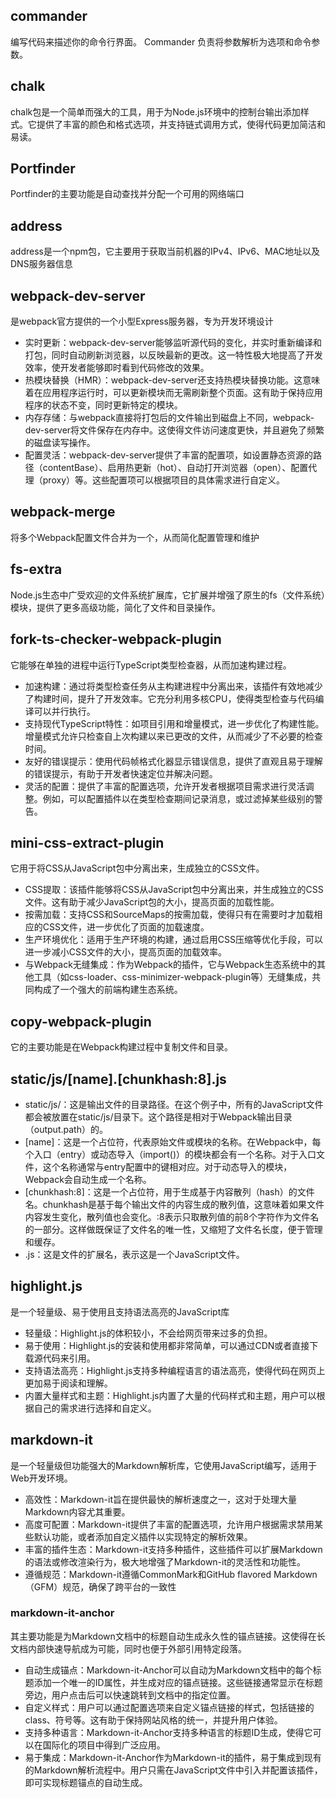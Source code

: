## commander
编写代码来描述你的命令行界面。 Commander 负责将参数解析为选项和命令参数。

## chalk
chalk包是一个简单而强大的工具，用于为Node.js环境中的控制台输出添加样式。它提供了丰富的颜色和格式选项，并支持链式调用方式，使得代码更加简洁和易读。

## Portfinder
Portfinder的主要功能是自动查找并分配一个可用的网络端口

## address
address是一个npm包，它主要用于获取当前机器的IPv4、IPv6、MAC地址以及DNS服务器信息

## webpack-dev-server
是webpack官方提供的一个小型Express服务器，专为开发环境设计

- 实时更新：webpack-dev-server能够监听源代码的变化，并实时重新编译和打包，同时自动刷新浏览器，以反映最新的更改。这一特性极大地提高了开发效率，使开发者能够即时看到代码修改的效果。
- 热模块替换（HMR）：webpack-dev-server还支持热模块替换功能。这意味着在应用程序运行时，可以更新模块而无需刷新整个页面。这有助于保持应用程序的状态不变，同时更新特定的模块。
- 内存存储：与webpack直接将打包后的文件输出到磁盘上不同，webpack-dev-server将文件保存在内存中。这使得文件访问速度更快，并且避免了频繁的磁盘读写操作。
- 配置灵活：webpack-dev-server提供了丰富的配置项，如设置静态资源的路径（contentBase）、启用热更新（hot）、自动打开浏览器（open）、配置代理（proxy）等。这些配置项可以根据项目的具体需求进行自定义。
## webpack-merge
将多个Webpack配置文件合并为一个，从而简化配置管理和维护

## fs-extra
Node.js生态中广受欢迎的文件系统扩展库，它扩展并增强了原生的fs（文件系统）模块，提供了更多高级功能，简化了文件和目录操作。

## fork-ts-checker-webpack-plugin
它能够在单独的进程中运行TypeScript类型检查器，从而加速构建过程。

- 加速构建：通过将类型检查任务从主构建进程中分离出来，该插件有效地减少了构建时间，提升了开发效率。它充分利用多核CPU，使得类型检查与代码编译可以并行执行。
- 支持现代TypeScript特性：如项目引用和增量模式，进一步优化了构建性能。增量模式允许只检查自上次构建以来已更改的文件，从而减少了不必要的检查时间。
- 友好的错误提示：使用代码帧格式化器显示错误信息，提供了直观且易于理解的错误提示，有助于开发者快速定位并解决问题。
- 灵活的配置：提供了丰富的配置选项，允许开发者根据项目需求进行灵活调整。例如，可以配置插件以在类型检查期间记录消息，或过滤掉某些级别的警告。

## mini-css-extract-plugin
它用于将CSS从JavaScript包中分离出来，生成独立的CSS文件。
- CSS提取：该插件能够将CSS从JavaScript包中分离出来，并生成独立的CSS文件。这有助于减少JavaScript包的大小，提高页面的加载性能。
- 按需加载：支持CSS和SourceMaps的按需加载，使得只有在需要时才加载相应的CSS文件，进一步优化了页面的加载速度。
- 生产环境优化：适用于生产环境的构建，通过启用CSS压缩等优化手段，可以进一步减小CSS文件的大小，提高页面的加载效率。
- 与Webpack无缝集成：作为Webpack的插件，它与Webpack生态系统中的其他工具（如css-loader、css-minimizer-webpack-plugin等）无缝集成，共同构成了一个强大的前端构建生态系统。
## copy-webpack-plugin

它的主要功能是在Webpack构建过程中复制文件和目录。

## static/js/[name].[chunkhash:8].js

- static/js/：这是输出文件的目录路径。在这个例子中，所有的JavaScript文件都会被放置在static/js/目录下。这个路径是相对于Webpack输出目录（output.path）的。
- [name]：这是一个占位符，代表原始文件或模块的名称。在Webpack中，每个入口（entry）或动态导入（import()）的模块都会有一个名称。对于入口文件，这个名称通常与entry配置中的键相对应。对于动态导入的模块，Webpack会自动生成一个名称。
- [chunkhash:8]：这是一个占位符，用于生成基于内容散列（hash）的文件名。chunkhash是基于每个输出文件的内容生成的散列值，这意味着如果文件内容发生变化，散列值也会变化。:8表示只取散列值的前8个字符作为文件名的一部分。这样做既保证了文件名的唯一性，又缩短了文件名长度，便于管理和缓存。
- .js：这是文件的扩展名，表示这是一个JavaScript文件。

## highlight.js
是一个轻量级、易于使用且支持语法高亮的JavaScript库

- 轻量级：Highlight.js的体积较小，不会给网页带来过多的负担。
- 易于使用：Highlight.js的安装和使用都非常简单，可以通过CDN或者直接下载源代码来引用。
- 支持语法高亮：Highlight.js支持多种编程语言的语法高亮，使得代码在网页上更加易于阅读和理解。
- 内置大量样式和主题：Highlight.js内置了大量的代码样式和主题，用户可以根据自己的需求进行选择和自定义。
## markdown-it
是一个轻量级但功能强大的Markdown解析库，它使用JavaScript编写，适用于Web开发环境。

- 高效性：Markdown-it旨在提供最快的解析速度之一，这对于处理大量Markdown内容尤其重要。
- 高度可配置：Markdown-it提供了丰富的配置选项，允许用户根据需求禁用某些默认功能，或者添加自定义插件以实现特定的解析效果。
- 丰富的插件生态：Markdown-it支持多种插件，这些插件可以扩展Markdown的语法或修改渲染行为，极大地增强了Markdown-it的灵活性和功能性。
- 遵循规范：Markdown-it遵循CommonMark和GitHub flavored Markdown（GFM）规范，确保了跨平台的一致性

### markdown-it-anchor
其主要功能是为Markdown文档中的标题自动生成永久性的锚点链接。这使得在长文档内部快速导航成为可能，同时也便于外部引用特定段落。

- 自动生成锚点：Markdown-it-Anchor可以自动为Markdown文档中的每个标题添加一个唯一的ID属性，并生成对应的锚点链接。这些链接通常显示在标题旁边，用户点击后可以快速跳转到文档中的指定位置。
- 自定义样式：用户可以通过配置选项来自定义锚点链接的样式，包括链接的class、符号等。这有助于保持网站风格的统一，并提升用户体验。
- 支持多种语言：Markdown-it-Anchor支持多种语言的标题ID生成，使得它可以在国际化的项目中得到广泛应用。
- 易于集成：Markdown-it-Anchor作为Markdown-it的插件，易于集成到现有的Markdown解析流程中。用户只需在JavaScript文件中引入并配置该插件，即可实现标题锚点的自动生成。